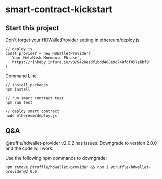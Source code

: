 # smart-contract-kickstart

## Start this project
Don't forget your HDWalletProvider setting in ethereum/deploy.js

```
// deploy.js
const provider = new HDWalletProvider(
  'Your MetaMask Mnemonic Phrase',
  'https://rinkeby.infura.io/v3/9428e1df1bdd468e9c748fdf057ebbf9'
)
```

Command Line
```
// install packages
npm install

// run smart contract test
npm run test

// deploy smart contract
node ethereum/deploy.js
```

## Q&A

@truffle/hdwallet-provider v2.0.2 has issues. Downgrade to version 2.0.0 and the code will work.

Use the following npm commands to downgrade:

```
npm remove @truffle/hdwallet-provider && npm i @truffle/hdwallet-provider@2.0.0

```